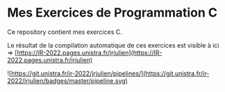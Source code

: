 # Mes Exercices de Programmation C

Ce repository contient mes exercices C.

Le résultat de la compilation automatique de ces exercices est visible à ici => [https://IR-2022.pages.unistra.fr/jrjulien](https://IR-2022.pages.unistra.fr/jrjulien)

![https://git.unistra.fr/ir-2022/jrjulien/pipelines/](https://git.unistra.fr/ir-2022/jrjulien/badges/master/pipeline.svg)